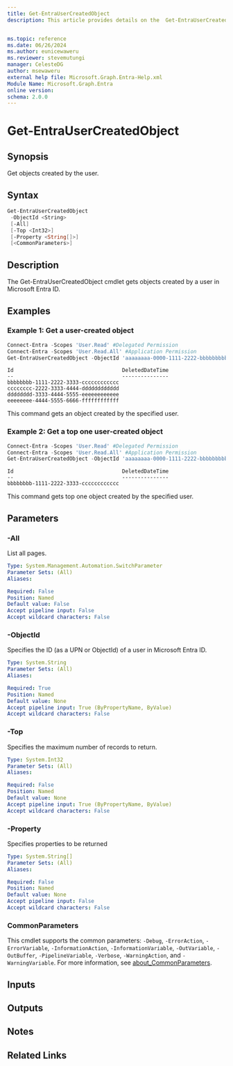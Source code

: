 ```yaml
---
title: Get-EntraUserCreatedObject
description: This article provides details on the  Get-EntraUserCreatedObject Command.


ms.topic: reference
ms.date: 06/26/2024
ms.author: eunicewaweru
ms.reviewer: stevemutungi
manager: CelesteDG
author: msewaweru
external help file: Microsoft.Graph.Entra-Help.xml
Module Name: Microsoft.Graph.Entra
online version:
schema: 2.0.0
---
```


# Get-EntraUserCreatedObject

## Synopsis

Get objects created by the user.

## Syntax

```powershell
Get-EntraUserCreatedObject
 -ObjectId <String>
 [-All]
 [-Top <Int32>]
 [-Property <String[]>]
 [<CommonParameters>]
```

## Description

The Get-EntraUserCreatedObject cmdlet gets objects created by a user in Microsoft Entra ID.

## Examples

### Example 1: Get a user-created object

```powershell
Connect-Entra -Scopes 'User.Read' #Delegated Permission
Connect-Entra -Scopes 'User.Read.All' #Application Permission
Get-EntraUserCreatedObject -ObjectId 'aaaaaaaa-0000-1111-2222-bbbbbbbbbbbb'
```

```Output
Id                                   DeletedDateTime
--                                   ---------------
bbbbbbbb-1111-2222-3333-cccccccccccc
cccccccc-2222-3333-4444-dddddddddddd
dddddddd-3333-4444-5555-eeeeeeeeeeee
eeeeeeee-4444-5555-6666-ffffffffffff
```

This command gets an object created by the specified user.

### Example 2: Get a top one user-created object

```powershell
Connect-Entra -Scopes 'User.Read' #Delegated Permission
Connect-Entra -Scopes 'User.Read.All' #Application Permission
Get-EntraUserCreatedObject -ObjectId 'aaaaaaaa-0000-1111-2222-bbbbbbbbbbbb' -Top 1
```

```Output
Id                                   DeletedDateTime
--                                   ---------------
bbbbbbbb-1111-2222-3333-cccccccccccc
```

This command gets top one object created by the specified user.

## Parameters

### -All

List all pages.

```yaml
Type: System.Management.Automation.SwitchParameter
Parameter Sets: (All)
Aliases:

Required: False
Position: Named
Default value: False
Accept pipeline input: False
Accept wildcard characters: False
```

### -ObjectId

Specifies the ID (as a UPN or ObjectId) of a user in Microsoft Entra ID.

```yaml
Type: System.String
Parameter Sets: (All)
Aliases:

Required: True
Position: Named
Default value: None
Accept pipeline input: True (ByPropertyName, ByValue)
Accept wildcard characters: False
```

### -Top

Specifies the maximum number of records to return.

```yaml
Type: System.Int32
Parameter Sets: (All)
Aliases:

Required: False
Position: Named
Default value: None
Accept pipeline input: True (ByPropertyName, ByValue)
Accept wildcard characters: False
```

### -Property

Specifies properties to be returned

```yaml
Type: System.String[]
Parameter Sets: (All)
Aliases:

Required: False
Position: Named
Default value: None
Accept pipeline input: False
Accept wildcard characters: False
```

### CommonParameters

This cmdlet supports the common parameters: `-Debug`, `-ErrorAction`, `-ErrorVariable`, `-InformationAction`, `-InformationVariable`, `-OutVariable`, `-OutBuffer`, `-PipelineVariable`, `-Verbose`, `-WarningAction`, and `-WarningVariable`. For more information, see [about_CommonParameters](https://go.microsoft.com/fwlink/?LinkID=113216).

## Inputs

## Outputs

## Notes

## Related Links
